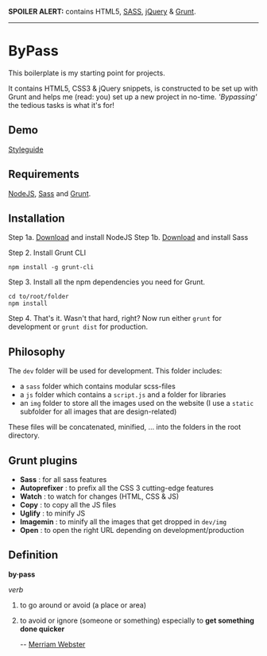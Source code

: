  **SPOILER ALERT:** contains HTML5, [SASS](http://sass-lang.com/), [jQuery](http://jquery.com/) & [Grunt](http://gruntjs.com/).
 * * *

# ByPass

This boilerplate is my starting point for projects.

It contains HTML5, CSS3 & jQuery snippets, is constructed to be set up with Grunt and helps me (read: you) set up a new project in no-time. *'Bypassing'* the tedious tasks is what it's for!

## Demo

[Styleguide](http://caregnato.be/dev/bypass/)


## Requirements

[NodeJS](http://nodejs.org/), [Sass](http://sass-lang.com) and [Grunt](http://gruntjs.com/).


## Installation

Step 1a. [Download](http://nodejs.org/download/) and install NodeJS
Step 1b. [Download](http://sass-lang.com/install) and install Sass

Step 2. Install Grunt CLI
```shell
npm install -g grunt-cli
```

Step 3. Install all the npm dependencies you need for Grunt.
```shell
cd to/root/folder
npm install
```

Step 4. That's it. Wasn't that hard, right? Now run either `grunt` for development or `grunt dist` for production.


## Philosophy

The `dev` folder will be used for development. This folder includes:
- a `sass` folder which contains modular scss-files
- a `js` folder which contains a `script.js` and a folder for libraries
- an `img` folder to store all the images used on the website (I use a `static` subfolder for all images that are design-related)

These files will be concatenated, minified, ... into the folders in the root directory.


## Grunt plugins

+ **Sass** : for all sass features
+ **Autoprefixer** : to prefix all the CSS 3 cutting-edge features
+ **Watch** : to watch for changes (HTML, CSS & JS)
+ **Copy** : to copy all the JS files
+ **Uglify** : to minify JS
+ **Imagemin** : to minify all the images that get dropped in `dev/img`
+ **Open** : to open the right URL depending on development/production


## Definition

**by·pass**

*verb*

1. to go around or avoid (a place or area)

2. to avoid or ignore (someone or something) especially to **get something done quicker**

    -- [Merriam Webster](http://www.merriam-webster.com/dictionary/bypass)
